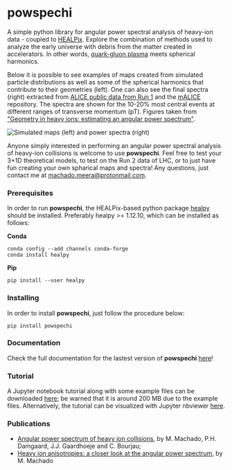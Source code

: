 # powspechi

A simple python library for angular power spectral analysis of heavy-ion data - coupled to [HEALPix](https://healpix.sourceforge.io/). Explore the combination of methods used to analyze the early universe with debris from the matter created in accelerators. In other words, [quark-gluon plasma](https://home.cern/science/physics/heavy-ions-and-quark-gluon-plasma) meets spherical harmonics.

Below it is possible to see examples of maps created from simulated particle distributions as well as some of the spherical harmonics that contribute to their geometries (left). One can also see the final spectra (right) extracted from [ALICE public data from Run 1](http://opendata.cern.ch/record/1106) and the [mALICE](https://github.com/cbourjau/alice-rs/) repository. The spectra are shown for the 10-20% most central events at different ranges of transverse momentum (pT). Figures taken from ["Geometry in heavy ions: estimating an angular power spectrum"](https://www.nbi.ku.dk/english/research/phd_theses/phd_theses_2019/meera_vieira_machado/meera.pdf).

![Simulated maps (left) and power spectra (right)](exmaps_powspec.png)

Anyone simply interested in performing an angular power spectral analysis of heavy-ion collisions is welcome to use **powspechi**. Feel free to test your 3+1D theoretical models, to test on the Run 2 data of LHC, or to just have fun creating your own spharical maps and spectra! Any questions, just contact me at machado.meera@protonmail.com.

### Prerequisites 

In order to run **powspechi**, the HEALPix-based python package [healpy](https://healpy.readthedocs.io/en/latest/index.html) should be installed. Preferably healpy >= 1.12.10, which can be installed as follows:

**Conda**
 
```
conda config --add channels conda-forge
conda install healpy
```

**Pip**

```
pip install --user healpy
```

### Installing

In order to install **powspechi**, just follow the procedure below:
```
pip install powspechi
```

### Documentation

Check the full documentation for the lastest version of **powspechi** [here](https://powspechi.readthedocs.io/en/latest/)!

### Tutorial

A Jupyter notebook tutorial along with some example files can be downloaded [here](https://github.com/m33ra/powspechi/raw/master/tutorial.zip); be warned that it is around 200 MB due to the example files. Alternatively, the tutorial can be visualized with Jupyter nbviewer [here](https://nbviewer.jupyter.org/github/m33ra/powspechi/blob/future/tutorial/Tutorial.ipynb). 

### Publications

* [Angular power spectrum of heavy ion collisions](https://journals.aps.org/prc/abstract/10.1103/PhysRevC.99.054910), by M. Machado, P.H. Damgaard, J.J. Gaardhoeje and C. Bourjau;
* [Heavy ion anisotropies: a closer look at the angular power spectrum](https://arxiv.org/abs/1907.00413), by M. Machado
